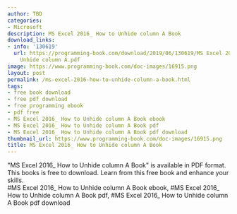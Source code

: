 ```yaml
---
author: TBD
categories:
- Microsoft
description: MS Excel 2016_ How to Unhide column A Book
download_links:
- info: '130619'
  url: https://programming-book.com/download/2019/06/130619/MS Excel 2016_ How to
    Unhide column A.pdf
image: https://www.programming-book.com/doc-images/16915.png
layout: post
permalink: /ms-excel-2016-how-to-unhide-column-a-book.html
tags:
- free book download
- free pdf download
- free programming ebook
- pdf free
- MS Excel 2016_ How to Unhide column A Book ebook
- MS Excel 2016_ How to Unhide column A Book pdf
- MS Excel 2016_ How to Unhide column A Book pdf download
thumbnail_url: https://www.programming-book.com/doc-images/16915.png
title: MS Excel 2016_ How to Unhide column A Book
---
```


 
<div class="item-desc text-justify">
  "MS Excel 2016_ How to Unhide column A Book" is available in PDF format. This books is free to download. Learn from this free book and enhance your skills.
  <br>
  #MS Excel 2016_ How to Unhide column A Book ebook, #MS Excel 2016_ How to Unhide column A Book pdf, #MS Excel 2016_ How to Unhide column A Book pdf download
</div>